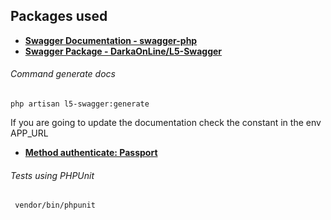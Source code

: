 ## Packages used

- **[Swagger Documentation - swagger-php](https://zircote.github.io/swagger-php/Getting-started.html#vendor-extensions)**
- **[Swagger Package - DarkaOnLine/L5-Swagger](https://github.com/DarkaOnLine/L5-Swagger)**

###### Command generate docs
```
php artisan l5-swagger:generate 
```
If you are going to update the documentation check the constant in the env APP_URL

- **[Method authenticate: Passport](https://laravel.com/docs/8.x/passport)**

###### Tests using PHPUnit
```
 vendor/bin/phpunit
```

